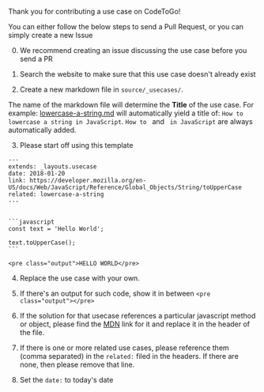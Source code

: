 Thank you for contributing a use case on CodeToGo!

You can either follow the below steps to send a Pull Request, or you can simply create a new Issue

0. We recommend creating an issue discussing the use case before you send a PR

1. Search the website to make sure that this use case doesn't already exist

2. Create a new markdown file in `source/_usecases/`.

The name of the markdown file will determine the **Title** of the use case.
For example: [lowercase-a-string.md](https://github.com/jadjoubran/codetogo.io/blob/master/source/_usecases/lowercase-a-string.md) will automatically yield a title of:
`How to lowercase a string in JavaScript`.
`How to ` and ` in JavaScript` are always automatically added.

3. Please start off using this template

````
---
extends: _layouts.usecase
date: 2018-01-20
link: https://developer.mozilla.org/en-US/docs/Web/JavaScript/Reference/Global_Objects/String/toUpperCase
related: lowercase-a-string
---


```javascript
const text = 'Hello World';

text.toUpperCase();
```

<pre class="output">HELLO WORLD</pre>
````


4. Replace the use case with your own.

5. If there's an output for such code, show it in between `<pre class="output"></pre>`

6. If the solution for that usecase references a particular javascript method or object, please find the [MDN](https://developer.mozilla.org/
) link for it and replace it in the header of the file.

7. If there is one or more related use cases, please reference them (comma separated) in the `related:` filed in the headers. If there are none, then please remove that line.

8. Set the `date:` to today's date
